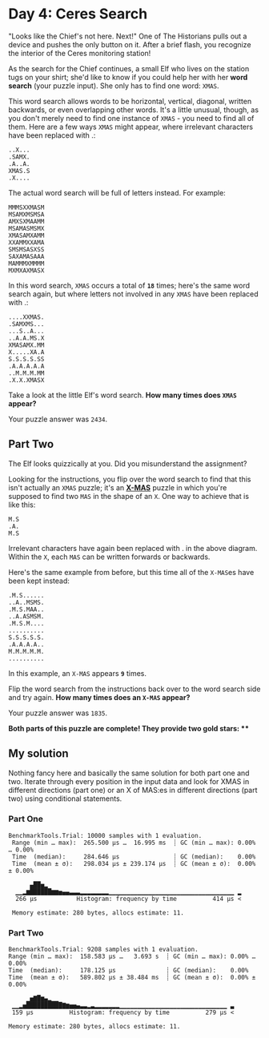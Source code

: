 # Day 4: Ceres Search

"Looks like the Chief's not here. Next!" One of The Historians pulls out a device and pushes the only button on it. After a brief flash, you recognize the interior of the Ceres monitoring station!

As the search for the Chief continues, a small Elf who lives on the station tugs on your shirt; she'd like to know if you could help her with her **word search** (your puzzle input). She only has to find one word: `XMAS`.

This word search allows words to be horizontal, vertical, diagonal, written backwards, or even overlapping other words. It's a little unusual, though, as you don't merely need to find one instance of `XMAS` - you need to find all of them. Here are a few ways `XMAS` might appear, where irrelevant characters have been replaced with .:

```
..X...
.SAMX.
.A..A.
XMAS.S
.X....
```

The actual word search will be full of letters instead. For example:

```
MMMSXXMASM
MSAMXMSMSA
AMXSXMAAMM
MSAMASMSMX
XMASAMXAMM
XXAMMXXAMA
SMSMSASXSS
SAXAMASAAA
MAMMMXMMMM
MXMXAXMASX
```

In this word search, `XMAS` occurs a total of **`18`** times; here's the same word search again, but where letters not involved in any `XMAS` have been replaced with .:

```
....XXMAS.
.SAMXMS...
...S..A...
..A.A.MS.X
XMASAMX.MM
X.....XA.A
S.S.S.S.SS
.A.A.A.A.A
..M.M.M.MM
.X.X.XMASX
```

Take a look at the little Elf's word search. **How many times does `XMAS` appear?**

Your puzzle answer was `2434`.

## Part Two

The Elf looks quizzically at you. Did you misunderstand the assignment?

Looking for the instructions, you flip over the word search to find that this isn't actually an `XMAS` puzzle; it's an **<ins>X-MAS</ins>** puzzle in which you're supposed to find two `MAS` in the shape of an `X`. One way to achieve that is like this:

```
M.S
.A.
M.S
```

Irrelevant characters have again been replaced with . in the above diagram. Within the `X`, each `MAS` can be written forwards or backwards.

Here's the same example from before, but this time all of the `X-MAS`es have been kept instead:

```
.M.S......
..A..MSMS.
.M.S.MAA..
..A.ASMSM.
.M.S.M....
..........
S.S.S.S.S.
.A.A.A.A..
M.M.M.M.M.
..........
```

In this example, an `X-MAS` appears **`9`** times.

Flip the word search from the instructions back over to the word search side and try again. **How many times does an `X-MAS` appear?**

Your puzzle answer was `1835`.

**Both parts of this puzzle are complete! They provide two gold stars: \*\***

## My solution
Nothing fancy here and basically the same solution for both part one and two. Iterate through every position in the input data and look for XMAS in different directions (part one) or an X of MAS:es in different directions (part two) using conditional statements.
### Part One
```
BenchmarkTools.Trial: 10000 samples with 1 evaluation.
 Range (min … max):  265.500 μs …  16.995 ms  ┊ GC (min … max): 0.00% … 0.00%
 Time  (median):     284.646 μs               ┊ GC (median):    0.00%
 Time  (mean ± σ):   298.034 μs ± 239.174 μs  ┊ GC (mean ± σ):  0.00% ± 0.00%

      ▄██▅▂                                                      
  ▁▁▂▆██████▆▆▅▄▄▃▃▃▂▂▂▂▂▂▂▂▁▁▁▁▁▁▁▁▁▁▁▁▁▁▁▁▁▁▁▁▁▁▁▁▁▁▁▁▁▁▁▁▁▁▁ ▂
  266 μs           Histogram: frequency by time          414 μs <

 Memory estimate: 280 bytes, allocs estimate: 11.
 ```
 ### Part Two
 ```
 BenchmarkTools.Trial: 9208 samples with 1 evaluation.
 Range (min … max):  158.583 μs …   3.693 s  ┊ GC (min … max): 0.00% … 0.00%
 Time  (median):     178.125 μs              ┊ GC (median):    0.00%
 Time  (mean ± σ):   589.802 μs ± 38.484 ms  ┊ GC (mean ± σ):  0.00% ± 0.00%

      ▁▅▇█▆▄▂▁▁                                                 
  ▁▁▂▅██████████▇▆▅▅▄▃▃▂▃▂▂▂▂▂▂▂▁▁▁▁▁▁▁▁▁▁▁▁▁▁▁▁▁▁▁▁▁▁▁▁▁▁▁▁▁▁ ▃
  159 μs          Histogram: frequency by time          279 μs <

 Memory estimate: 280 bytes, allocs estimate: 11.
 ```